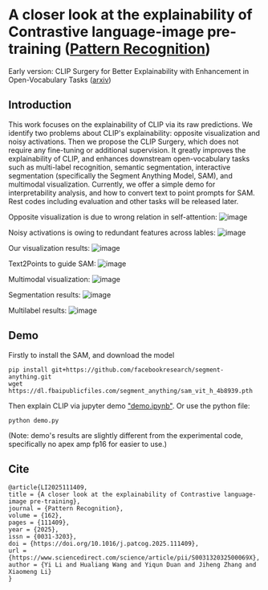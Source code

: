 # A closer look at the explainability of Contrastive language-image pre-training ([Pattern Recognition](https://www.sciencedirect.com/science/article/abs/pii/S003132032500069X?via%3Dihub))
Early version: CLIP Surgery for Better Explainability with Enhancement in Open-Vocabulary Tasks ([arxiv](https://arxiv.org/abs/2304.05653))

## Introduction

This work focuses on the explainability of CLIP via its raw predictions. We identify two problems about CLIP's explainability: opposite visualization and noisy activations. Then we propose the CLIP Surgery, which does not require any fine-tuning or additional supervision. It greatly improves the explainability of CLIP, and enhances downstream open-vocabulary tasks such as multi-label recognition, semantic segmentation, interactive segmentation (specifically the Segment Anything Model, SAM), and multimodal visualization. Currently, we offer a simple demo for interpretability analysis, and how to convert text to point prompts for SAM. Rest codes including evaluation and other tasks will be released later.

Opposite visualization is due to wrong relation in self-attention:
![image](figs/fig1.jpg)

Noisy activations is owing to redundant features across lables:
![image](figs/fig2.jpg)

Our visualization results:
![image](figs/fig3.jpg)

Text2Points to guide SAM:
![image](figs/fig4.jpg)

Multimodal visualization:
![image](figs/fig5.jpg)

Segmentation results:
![image](figs/fig6.jpg)

Multilabel results:
![image](figs/fig7.jpg)

## Demo

Firstly to install the SAM, and download the model
```
pip install git+https://github.com/facebookresearch/segment-anything.git
wget https://dl.fbaipublicfiles.com/segment_anything/sam_vit_h_4b8939.pth
```

Then explain CLIP via jupyter demo ["demo.ipynb"](https://github.com/xmed-lab/CLIP_Surgery/blob/master/demo.ipynb).
Or use the python file:
```
python demo.py
```
(Note: demo's results are slightly different from the experimental code, specifically no apex amp fp16 for easier to use.)

## Cite
```
@article{LI2025111409,
title = {A closer look at the explainability of Contrastive language-image pre-training},
journal = {Pattern Recognition},
volume = {162},
pages = {111409},
year = {2025},
issn = {0031-3203},
doi = {https://doi.org/10.1016/j.patcog.2025.111409},
url = {https://www.sciencedirect.com/science/article/pii/S003132032500069X},
author = {Yi Li and Hualiang Wang and Yiqun Duan and Jiheng Zhang and Xiaomeng Li}
}
```
